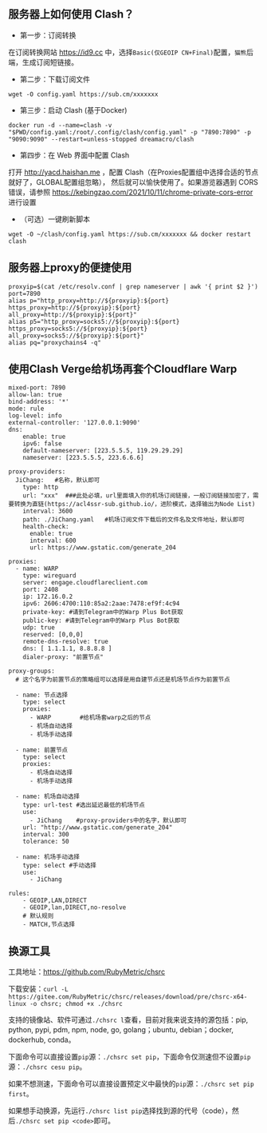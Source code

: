 ## 服务器上如何使用 Clash？

 - 第一步：订阅转换

 在订阅转换网站 https://id9.cc 中，选择`Basic(仅GEOIP CN+Final)`配置，`猫熊`后端，生成订阅短链接。

  - 第二步：下载订阅文件

```
wget -O config.yaml https://sub.cm/xxxxxxx
```

 - 第三步：启动 Clash (基于Docker)

```
docker run -d --name=clash -v "$PWD/config.yaml:/root/.config/clash/config.yaml" -p "7890:7890" -p "9090:9090" --restart=unless-stopped dreamacro/clash
```

 - 第四步：在 Web 界面中配置 Clash

打开 http://yacd.haishan.me ，配置 Clash（在Proxies配置组中选择合适的节点就好了，GLOBAL配置组忽略）， 然后就可以愉快使用了。如果游览器遇到 CORS 错误，请参照 https://kebingzao.com/2021/10/11/chrome-private-cors-error 进行设置

 - （可选）一键刷新脚本

```
wget -O ~/clash/config.yaml https://sub.cm/xxxxxxx && docker restart clash
```

## 服务器上proxy的便捷使用

```
proxyip=$(cat /etc/resolv.conf | grep nameserver | awk '{ print $2 }')
port=7890
alias p="http_proxy=http://${proxyip}:${port} https_proxy=http://${proxyip}:${port} all_proxy=http://${proxyip}:${port}"
alias p5="http_proxy=socks5://${proxyip}:${port} https_proxy=socks5://${proxyip}:${port} all_proxy=socks5://${proxyip}:${port}"
alias pq="proxychains4 -q"
```


## 使用Clash Verge给机场再套个Cloudflare Warp

```
mixed-port: 7890
allow-lan: true
bind-address: '*'
mode: rule
log-level: info
external-controller: '127.0.0.1:9090'
dns:
    enable: true
    ipv6: false
    default-nameserver: [223.5.5.5, 119.29.29.29]
    nameserver: [223.5.5.5, 223.6.6.6]

proxy-providers:
  JiChang:   #名称，默认即可
    type: http
    url: "xxx"  ###此处必填，url里面填入你的机场订阅链接，一般订阅链接加密了，需要转换为直链(https://acl4ssr-sub.github.io/，进阶模式，选择输出为Node List)
    interval: 3600
    path: ./JiChang.yaml   #机场订阅文件下载后的文件名及文件地址，默认即可
    health-check:
      enable: true
      interval: 600
      url: https://www.gstatic.com/generate_204

proxies:
  - name: WARP
    type: wireguard
    server: engage.cloudflareclient.com
    port: 2408
    ip: 172.16.0.2
    ipv6: 2606:4700:110:85a2:2aae:7478:ef9f:4c94
    private-key: #请到Telegram中的Warp Plus Bot获取
    public-key: #请到Telegram中的Warp Plus Bot获取
    udp: true
    reserved: [0,0,0]
    remote-dns-resolve: true  
    dns: [ 1.1.1.1, 8.8.8.8 ]
    dialer-proxy: "前置节点"

proxy-groups:
  # 这个名字为前置节点的策略组可以选择是用自建节点还是机场节点作为前置节点

  - name: 节点选择
    type: select
    proxies:
      - WARP        #给机场套warp之后的节点     
      - 机场自动选择    
      - 机场手动选择

  - name: 前置节点
    type: select
    proxies:  
      - 机场自动选择    
      - 机场手动选择

  - name: 机场自动选择
    type: url-test #选出延迟最低的机场节点
    use:
      - JiChang    #proxy-providers中的名字，默认即可
    url: "http://www.gstatic.com/generate_204"
    interval: 300
    tolerance: 50

  - name: 机场手动选择
    type: select #手动选择
    use:
      - JiChang

rules:
    - GEOIP,LAN,DIRECT
    - GEOIP,lan,DIRECT,no-resolve
    # 默认规则
    - MATCH,节点选择
```

## 换源工具

工具地址：https://github.com/RubyMetric/chsrc

下载安装：`curl -L https://gitee.com/RubyMetric/chsrc/releases/download/pre/chsrc-x64-linux -o chsrc; chmod +x ./chsrc`

支持的镜像站、软件可通过`./chsrc l`查看，目前对我来说支持的源包括：pip, python, pypi, pdm, npm, node, go, golang；ubuntu, debian；docker, dockerhub, conda。

下面命令可以直接设置`pip`源：`./chsrc set pip`，下面命令仅测速但不设置`pip`源：`./chsrc cesu pip`。

如果不想测速，下面命令可以直接设置预定义中最快的`pip`源：`./chsrc set pip first`。

如果想手动换源，先运行`./chsrc list pip`选择找到源的代号（code），然后`./chsrc set pip <code>`即可。